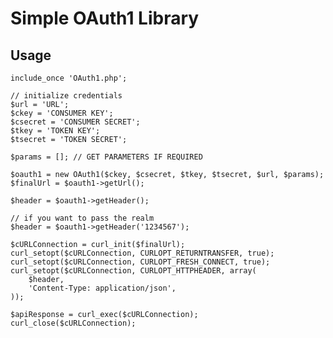 # Simple OAuth1 Library


## Usage

    include_once 'OAuth1.php';
    
    // initialize credentials
    $url = 'URL';
    $ckey = 'CONSUMER KEY';
    $csecret = 'CONSUMER SECRET';
    $tkey = 'TOKEN KEY';
    $tsecret = 'TOKEN SECRET';
    
    $params = []; // GET PARAMETERS IF REQUIRED
    
    $oauth1 = new OAuth1($ckey, $csecret, $tkey, $tsecret, $url, $params);
    $finalUrl = $oauth1->getUrl();
    
    $header = $oauth1->getHeader();
    
    // if you want to pass the realm
    $header = $oauth1->getHeader('1234567');
    
    $cURLConnection = curl_init($finalUrl);
    curl_setopt($cURLConnection, CURLOPT_RETURNTRANSFER, true);
    curl_setopt($cURLConnection, CURLOPT_FRESH_CONNECT, true);
    curl_setopt($cURLConnection, CURLOPT_HTTPHEADER, array(
        $header,
        'Content-Type: application/json',
    ));
    
    $apiResponse = curl_exec($cURLConnection);
    curl_close($cURLConnection);
